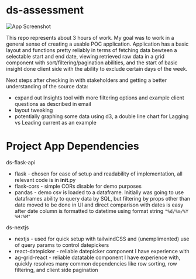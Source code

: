 # ds-assessment

![App Screenshot](https://github.com/maciebey/ds-assessment/main/assets/images/ds_screenshot.png)

This repo represents about 3 hours of work. My goal was to work in a general sense of creating a usable POC application. Application has a basic layout and functions pretty reliably in terms of fetching data bewteen a selectable start and end date, viewing retrieved raw data in a grid component with sort/filtering/pagination abilities, and the start of basic insight done client side with the ability to exclude certain days of the week.

Next steps after checking in with stakeholders and getting a better understanding of the source data:
- expand out Insights tool with more filtering options and example client questions as described in email
- layout tweaking
- potentially graphing some data using d3, a double line chart for Lagging vs Leading current as an example

# Project App Dependencies

ds-flask-api
- flask - chosen for ease of setup and readability of implementation, all relevant code is in __init__.py
- flask-cors - simple CORs disable for demo purposes
- pandas - demo csv is loaded to a dataframe. Initially was going to use dataframes ability to query data by SQL, but filtering by props other than date moved to be done in UI and direct comparison with dates is easy after date column is formatted to datetime using format string `"%d/%m/%Y %H:%M"`

ds-nextjs
- nextjs - used for quick setup with tailwindCSS and (unemplimented) use of query params to control datepickers
- react-datepicker - reliable datepicker component I have experience with
- ag-grid-react - reliable datatable component I have experience with, quickly resolves many common dependencies like row sorting, row filtering, and client side pagination
